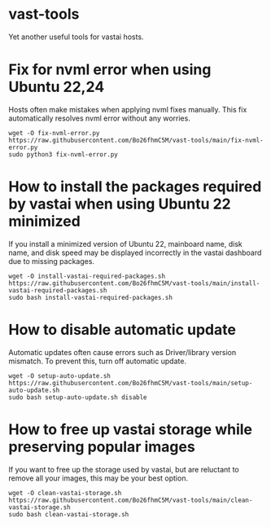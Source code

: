# vast-tools
Yet another useful tools for vastai hosts.

# Fix for nvml error when using Ubuntu 22,24
Hosts often make mistakes when applying nvml fixes manually. This fix automatically resolves nvml error without any worries.
```
wget -O fix-nvml-error.py https://raw.githubusercontent.com/Bo26fhmC5M/vast-tools/main/fix-nvml-error.py
sudo python3 fix-nvml-error.py
```

# How to install the packages required by vastai when using Ubuntu 22 minimized
If you install a minimized version of Ubuntu 22, mainboard name, disk name, and disk speed may be displayed incorrectly in the vastai dashboard due to missing packages.
```
wget -O install-vastai-required-packages.sh https://raw.githubusercontent.com/Bo26fhmC5M/vast-tools/main/install-vastai-required-packages.sh
sudo bash install-vastai-required-packages.sh
```

# How to disable automatic update
Automatic updates often cause errors such as Driver/library version mismatch. To prevent this, turn off automatic update.
```
wget -O setup-auto-update.sh https://raw.githubusercontent.com/Bo26fhmC5M/vast-tools/main/setup-auto-update.sh
sudo bash setup-auto-update.sh disable
```

# How to free up vastai storage while preserving popular images
If you want to free up the storage used by vastai, but are reluctant to remove all your images, this may be your best option.
```
wget -O clean-vastai-storage.sh https://raw.githubusercontent.com/Bo26fhmC5M/vast-tools/main/clean-vastai-storage.sh
sudo bash clean-vastai-storage.sh
```
